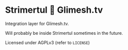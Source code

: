 # Strimertul 🤝 Glimesh.tv

Integration layer for Glimesh.tv.

Will probably be inside Strimertul sometimes in the future.

Licensed under AGPLv3 (refer to `LICENSE`)
